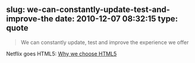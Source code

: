 slug: we-can-constantly-update-test-and-improve-the
date: 2010-12-07 08:32:15
type: quote
---

> We can constantly update, test and improve the experience we offer

Netflix goes HTML5: [Why we choose HTML5](http://techblog.netflix.com/2010/12/why-we-choose-html5-for-user.html)
